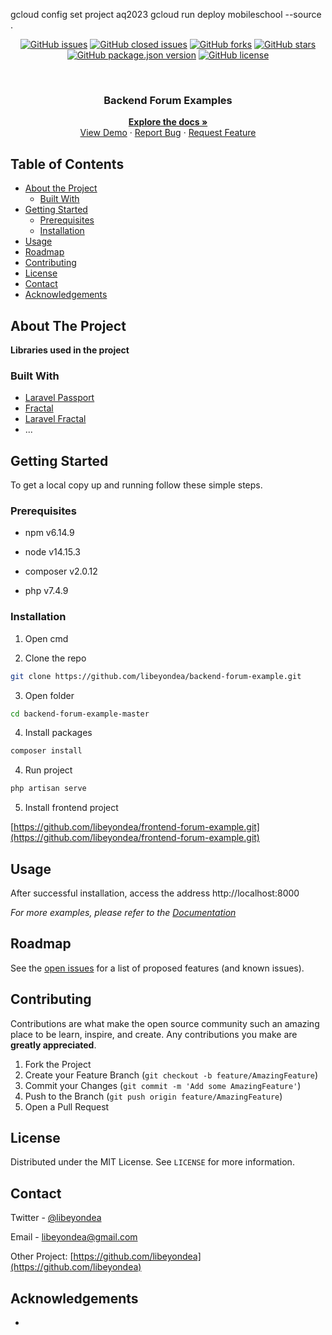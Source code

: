 gcloud config set project aq2023
gcloud run deploy mobileschool --source .


<p align="center">
    <a href="https://github.com/libeyondea/backend-forum-example/issues"><img alt="GitHub issues"
            src="https://img.shields.io/github/issues/libeyondea/backend-forum-example"></a>
    <a href="https://github.com/libeyondea/backend-forum-example/issues"><img alt="GitHub closed issues"
            src="https://img.shields.io/github/issues-closed/libeyondea/backend-forum-example?color=red"></a>
    <a href="https://github.com/libeyondea/backend-forum-example/network"><img alt="GitHub forks"
            src="https://img.shields.io/github/forks/libeyondea/backend-forum-example"></a>
    <a href="https://github.com/libeyondea/backend-forum-example/stargazers"><img alt="GitHub stars"
            src="https://img.shields.io/github/stars/libeyondea/backend-forum-example"></a>
    <a href="https://github.com/libeyondea/backend-forum-example">
        <img alt="GitHub package.json version"
            src="https://img.shields.io/github/package-json/v/libeyondea/backend-forum-example"></a>
    <a href="https://github.com/libeyondea/backend-forum-example/blob/main/LICENSE"><img alt="GitHub license"
            src="https://img.shields.io/github/license/libeyondea/backend-forum-example"></a>
</p>
<br />
<p align="center">
    <h3 align="center">Backend Forum Examples</h3>
    <p align="center">
        <a href="https://github.com/libeyondea/backend-forum-example"><strong>Explore the docs »</strong></a>
        <br />
        <a href="https://backend-forum-example.herokuapp.com" target="_blank" rel="noopener noreferrer">View Demo</a>
        ·
        <a href="https://github.com/libeyondea/backend-forum-example/issues">Report Bug</a>
        ·
        <a href="https://github.com/libeyondea/backend-forum-example/issues">Request Feature</a>
    </p>
</p>

## Table of Contents

-   [About the Project](#about-the-project)
    -   [Built With](#built-with)
-   [Getting Started](#getting-started)
    -   [Prerequisites](#prerequisites)
    -   [Installation](#installation)
-   [Usage](#usage)
-   [Roadmap](#roadmap)
-   [Contributing](#contributing)
-   [License](#license)
-   [Contact](#contact)
-   [Acknowledgements](#acknowledgements)

## About The Project

**Libraries used in the project**

### Built With

-   [Laravel Passport](https://github.com/laravel/passport)
-   [Fractal](https://github.com/thephpleague/fractal)
-   [Laravel Fractal](https://github.com/spatie/laravel-fractal)
-   ...

## Getting Started

To get a local copy up and running follow these simple steps.

### Prerequisites

-   npm v6.14.9

-   node v14.15.3

-   composer v2.0.12

-   php v7.4.9

### Installation

1. Open cmd

2. Clone the repo

```sh
git clone https://github.com/libeyondea/backend-forum-example.git
```

3. Open folder

```sh
cd backend-forum-example-master
```

4. Install packages

```sh
composer install
```

4. Run project

```sh
php artisan serve
```

5. Install frontend project

[https://github.com/libeyondea/frontend-forum-example.git](https://github.com/libeyondea/frontend-forum-example.git)

## Usage

After successful installation, access the address http://localhost:8000

_For more examples, please refer to the [Documentation](https://github.com/libeyondea/backend-forum-example)_

## Roadmap

See the [open issues](https://github.com/libeyondea/backend-forum-example/issues) for a list of proposed features (and known issues).

## Contributing

Contributions are what make the open source community such an amazing place to be learn, inspire, and create. Any contributions you make are **greatly appreciated**.

1. Fork the Project
2. Create your Feature Branch (`git checkout -b feature/AmazingFeature`)
3. Commit your Changes (`git commit -m 'Add some AmazingFeature'`)
4. Push to the Branch (`git push origin feature/AmazingFeature`)
5. Open a Pull Request

## License

Distributed under the MIT License. See `LICENSE` for more information.

## Contact

Twitter - [@libeyondea](https://twitter.com/libeyondea)

Email - libeyondea@gmail.com

Other Project: [https://github.com/libeyondea](https://github.com/libeyondea)

## Acknowledgements

-   []()
